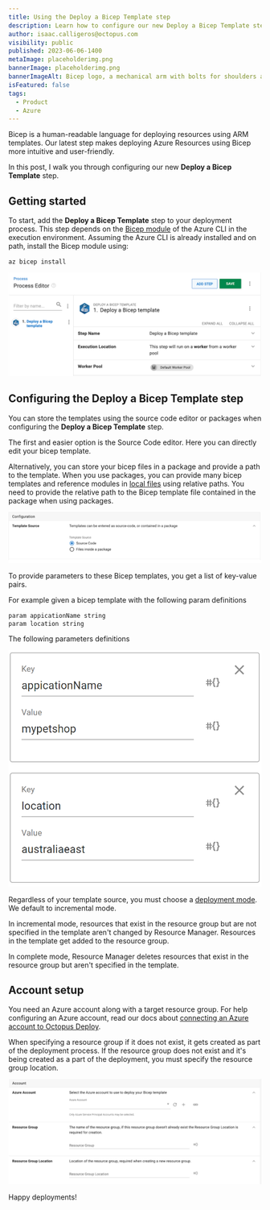```yaml
---
title: Using the Deploy a Bicep Template step
description: Learn how to configure our new Deploy a Bicep Template step
author: isaac.calligeros@octopus.com
visibility: public
published: 2023-06-06-1400
metaImage: placeholderimg.png
bannerImage: placeholderimg.png
bannerImageAlt: Bicep logo, a mechanical arm with bolts for shoulders and elbow.
isFeatured: false
tags:
  - Product
  - Azure
---
```


Bicep is a human-readable language for deploying resources using ARM templates. Our latest step makes deploying Azure Resources using Bicep more intuitive and user-friendly. 

In this post, I walk you through configuring our new **Deploy a Bicep Template** step.

## Getting started

To start, add the **Deploy a Bicep Template** step to your deployment process. This step depends on the [Bicep module](https://learn.microsoft.com/en-us/azure/azure-resource-manager/bicep/install) of the Azure CLI in the execution environment. Assuming the Azure CLI is already installed and on path, install the Bicep module using:

```
az bicep install
```

![Deploy a Bicep Template process editor](bicep-process-editor.png "width=500")

## Configuring the Deploy a Bicep Template step

You can store the templates using the source code editor or packages when configuring the **Deploy a Bicep Template** step.
 
The first and easier option is the Source Code editor. Here you can directly edit your bicep template. 

Alternatively, you can store your bicep files in a package and provide a path to the template. When you use packages, you can provide many bicep templates and reference modules in [local files](https://learn.microsoft.com/en-us/azure/azure-resource-manager/bicep/modules#local-file) using relative paths. You need to provide the relative path to the Bicep template file contained in the package when using packages.

![Code Editor or Package Selector](codeeditor-or-package-selector.png "width=500")

To provide parameters to these Bicep templates, you get a list of key-value pairs.

For example given a bicep template with the following param definitions

```
param appicationName string
param location string
```
The following parameters definitions

![Bicep Parameters](bicep-parameters.png "width=500")

Regardless of your template source, you must choose a [deployment mode](https://learn.microsoft.com/en-us/azure/azure-resource-manager/templates/deployment-modes). We default to incremental mode. 

In incremental mode, resources that exist in the resource group but are not specified in the template aren't changed by Resource Manager. Resources in the template get added to the resource group. 

In complete mode, Resource Manager deletes resources that exist in the resource group but aren't specified in the template.

## Account setup

You need an Azure account along with a target resource group. For help configuring an Azure account, read our docs about [connecting an Azure account to Octopus Deploy](https://octopus.com/docs/infrastructure/accounts/azure#azure-service-principal). 

When specifying a resource group if it does not exist, it gets created as part of the deployment process. If the resource group does not exist and it's being created as a part of the deployment, you must specify the resource group location.

![Bicep Account Configuration](bicep-account.png "width=500")

Happy deployments!
